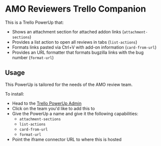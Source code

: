 # AMO Reviewers Trello Companion
This is a Trello PowerUp that:
* Shows an attachment section for attached addon links (`attachment-sections`)
* Provides a list action to open all reviews in tabs (`list-actions`)
* Formats links pasted via Ctrl+V with add-on information (`card-from-url`)
* Provides an URL formatter that formats bugzilla links with the bug number (`format-url`)

## Usage
This PowerUp is tailored for the needs of the AMO review team.

To install:
* Head to the [Trello PowerUp Admin](https://trello.com/power-ups/admin)
* Click on the team you'd like to add this to
* Give the PowerUp a name and give it the following capabilities:
  * `attachment-sections`
  * `list-actions`
  * `card-from-url`
  * `format-url`
* Point the iframe connector URL to where this is hosted
